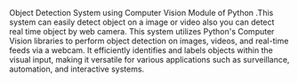 Object Detection System using Computer Vision Module of Python .This system  can easily detect object on a image or video also you can detect real time object by web camera.
This system utilizes Python's Computer Vision libraries to perform object detection on images, videos, and real-time feeds via a webcam. It efficiently identifies and labels objects within the visual input, making it versatile for various applications such as surveillance, automation, and interactive systems.
